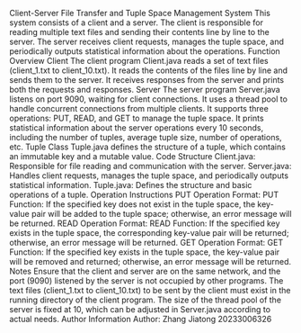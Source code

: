 Client-Server File Transfer and Tuple Space Management System
This system consists of a client and a server. The client is responsible for reading multiple text files and sending their contents line by line to the server. The server receives client requests, manages the tuple space, and periodically outputs statistical information about the operations.
Function Overview
Client
The client program Client.java reads a set of text files (client_1.txt to client_10.txt).
It reads the contents of the files line by line and sends them to the server.
It receives responses from the server and prints both the requests and responses.
Server
The server program Server.java listens on port 9090, waiting for client connections.
It uses a thread pool to handle concurrent connections from multiple clients.
It supports three operations: PUT, READ, and GET to manage the tuple space.
It prints statistical information about the server operations every 10 seconds, including the number of tuples, average tuple size, number of operations, etc.
Tuple Class
Tuple.java defines the structure of a tuple, which contains an immutable key and a mutable value.
Code Structure
Client.java: Responsible for file reading and communication with the server.
Server.java: Handles client requests, manages the tuple space, and periodically outputs statistical information.
Tuple.java: Defines the structure and basic operations of a tuple.
Operation Instructions
PUT Operation
Format: PUT <key> <value>
Function: If the specified key does not exist in the tuple space, the key-value pair will be added to the tuple space; otherwise, an error message will be returned.
READ Operation
Format: READ <key>
Function: If the specified key exists in the tuple space, the corresponding key-value pair will be returned; otherwise, an error message will be returned.
GET Operation
Format: GET <key>
Function: If the specified key exists in the tuple space, the key-value pair will be removed and returned; otherwise, an error message will be returned.
Notes
Ensure that the client and server are on the same network, and the port (9090) listened by the server is not occupied by other programs.
The text files (client_1.txt to client_10.txt) to be sent by the client must exist in the running directory of the client program.
The size of the thread pool of the server is fixed at 10, which can be adjusted in Server.java according to actual needs.
Author Information
Author: Zhang Jiatong 20233006326
